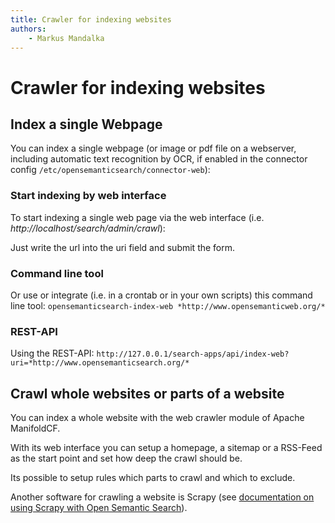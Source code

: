 ```yaml
---
title: Crawler for indexing websites  
authors:  
    - Markus Mandalka
---
```


# Crawler for indexing websites


## Index a single Webpage


You can index a single webpage (or image or pdf file on a webserver, including automatic text recognition by OCR, if enabled in the connector config `/etc/opensemanticsearch/connector-web`):

### Start indexing by web interface


To start indexing a single web page via the web interface (i.e. *http://localhost/search/admin/crawl*):

Just write the url into the uri field and submit the form.

### Command line tool


Or use or integrate (i.e. in a crontab or in your own scripts) this command line tool:
`opensemanticsearch-index-web *http://www.opensemanticweb.org/*`

### REST-API


Using the REST-API:
`http://127.0.0.1/search-apps/api/index-web?uri=*http://www.opensemanticsearch.org/*`

## Crawl whole websites or parts of a website


You can index a whole website with the web crawler module of Apache ManifoldCF.

With its web interface you can setup a homepage, a sitemap or a RSS-Feed as the start point and set how deep the crawl should be.

Its possible to setup rules which parts to crawl and which to exclude.

Another software for crawling a website is Scrapy (see [documentation on using Scrapy with Open Semantic Search](../scraper/README.md)).